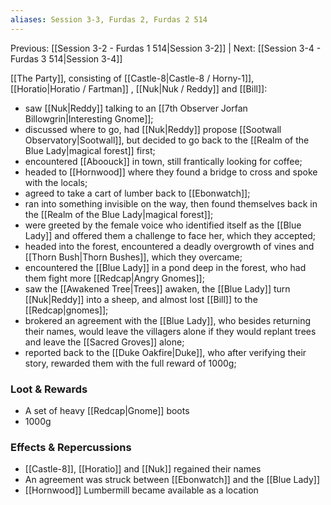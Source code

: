 ```yaml
---
aliases: Session 3-3, Furdas 2, Furdas 2 514
---
```

Previous: [[Session 3-2 - Furdas 1 514|Session 3-2]] | Next: [[Session 3-4 - Furdas 3 514|Session 3-4]]

[[The Party]], consisting of [[Castle-8|Castle-8 / Horny-1]], [[Horatio|Horatio / Fartman]] , [[Nuk|Nuk / Reddy]] and [[Bill]]:

- saw [[Nuk|Reddy]] talking to an [[7th Observer Jorfan Billowgrin|Interesting Gnome]];
- discussed where to go, had [[Nuk|Reddy]] propose [[Sootwall Observatory|Sootwall]], but decided to go back to the [[Realm of the Blue Lady|magical forest]] first;
- encountered [[Aboouck]] in town, still frantically looking for coffee;
- headed to [[Hornwood]] where they found a bridge to cross and spoke with the locals;
- agreed to take a cart of lumber back to [[Ebonwatch]];
- ran into something invisible on the way, then found themselves back in the [[Realm of the Blue Lady|magical forest]];
- were greeted by the female voice who identified itself as the [[Blue Lady]] and offered them a challenge to face her, which they accepted;
- headed into the forest, encountered a deadly overgrowth of vines and [[Thorn Bush|Thorn Bushes]], which they overcame;
- encountered the [[Blue Lady]] in a pond deep in the forest, who had them fight more [[Redcap|Angry Gnomes]];
- saw the [[Awakened Tree|Trees]] awaken, the [[Blue Lady]] turn [[Nuk|Reddy]] into a sheep, and almost lost [[Bill]] to the [[Redcap|gnomes]];
- brokered an agreement with the [[Blue Lady]], who besides returning their names, would leave the villagers alone if they would replant trees and leave the [[Sacred Groves]] alone;
- reported back to the [[Duke Oakfire|Duke]], who after verifying their story, rewarded them with the full reward of 1000g;

### Loot & Rewards
- A set of heavy [[Redcap|Gnome]] boots
- 1000g

### Effects & Repercussions
-   [[Castle-8]], [[Horatio]] and [[Nuk]] regained their names
-   An agreement was struck between [[Ebonwatch]] and the [[Blue Lady]]
-   [[Hornwood]] Lumbermill became available as a location